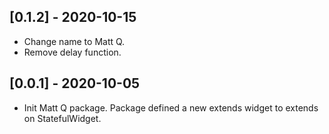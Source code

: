 ## [0.1.2] - 2020-10-15
* Change name to Matt Q.
* Remove delay function.

## [0.0.1] - 2020-10-05

* Init Matt Q package. Package defined a new extends widget to extends on StatefulWidget.



